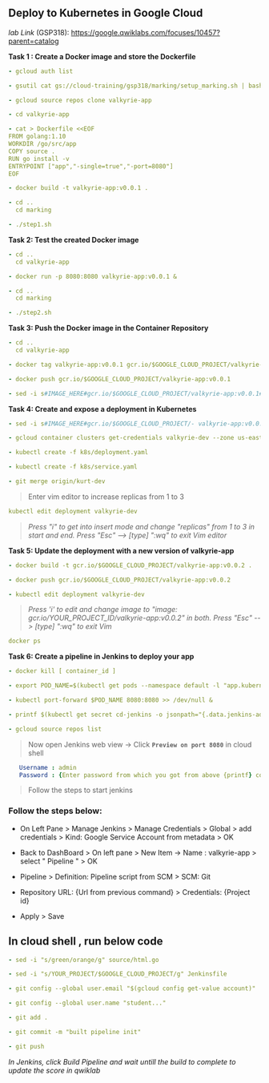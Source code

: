 ## Deploy to Kubernetes in Google Cloud

*lab Link* (GSP318): https://google.qwiklabs.com/focuses/10457?parent=catalog

**Task 1 : Create a Docker image and store the Dockerfile**
```yaml
- gcloud auth list

- gsutil cat gs://cloud-training/gsp318/marking/setup_marking.sh | bash

- gcloud source repos clone valkyrie-app

- cd valkyrie-app

- cat > Dockerfile <<EOF
FROM golang:1.10
WORKDIR /go/src/app
COPY source .
RUN go install -v
ENTRYPOINT ["app","-single=true","-port=8080"]
EOF

- docker build -t valkyrie-app:v0.0.1 .

- cd ..
  cd marking

- ./step1.sh
```

**Task 2: Test the created Docker image**
```yaml 
- cd ..
  cd valkyrie-app

- docker run -p 8080:8080 valkyrie-app:v0.0.1 &

- cd ..
  cd marking

- ./step2.sh
```

**Task 3: Push the Docker image in the Container Repository**
```yaml
- cd ..
  cd valkyrie-app

- docker tag valkyrie-app:v0.0.1 gcr.io/$GOOGLE_CLOUD_PROJECT/valkyrie-app:v0.0.1

- docker push gcr.io/$GOOGLE_CLOUD_PROJECT/valkyrie-app:v0.0.1

- sed -i s#IMAGE_HERE#gcr.io/$GOOGLE_CLOUD_PROJECT/valkyrie-app:v0.0.1#g k8s/deployment.yaml
```

**Task 4: Create and expose a deployment in Kubernetes**
```yaml
- sed -i s#IMAGE_HERE#gcr.io/$GOOGLE_CLOUD_PROJECT/- valkyrie-app:v0.0.1#g k8s/deployment.yaml

- gcloud container clusters get-credentials valkyrie-dev --zone us-east1-d

- kubectl create -f k8s/deployment.yaml

- kubectl create -f k8s/service.yaml

- git merge origin/kurt-dev 
```
> Enter vim editor to increase replicas from 1 to 3
```yaml
kubectl edit deployment valkyrie-dev
```
> *Press "i" to get into insert mode and change "replicas" from 1 to 3 in start and end. Press "Esc" --> [type] ":wq" to exit Vim editor*

**Task 5: Update the deployment with a new version of valkyrie-app**
```yaml
- docker build -t gcr.io/$GOOGLE_CLOUD_PROJECT/valkyrie-app:v0.0.2 .

- docker push gcr.io/$GOOGLE_CLOUD_PROJECT/valkyrie-app:v0.0.2

- kubectl edit deployment valkyrie-dev
```
> *Press 'i' to edit and change image to "image: gcr.io/YOUR_PROJECT_ID/valkyrie-app:v0.0.2" in both. Press "Esc" --> [type] ":wq" to exit Vim*
```yaml
docker ps
```

**Task 6: Create a pipeline in Jenkins to deploy your app**
```yaml
- docker kill [ container_id ]

- export POD_NAME=$(kubectl get pods --namespace default -l "app.kubernetes.io/component=jenkins-master" -l "app.kubernetes.io/instance=cd" -o jsonpath="{.items[0].metadata.name}")

- kubectl port-forward $POD_NAME 8080:8080 >> /dev/null &   

- printf $(kubectl get secret cd-jenkins -o jsonpath="{.data.jenkins-admin-password}" | base64 --decode);echo

- gcloud source repos list
```
> Now open Jenkins web view -> Click **`Preview on port 8080`** in cloud shell
```yaml
   Username : admin
   Password : {Enter password from which you got from above {printf} command}
```
> Follow the steps to start jenkins

### Follow the steps below:

* On Left Pane > Manage Jenkins > Manage Credentials > Global > add credentials > Kind: Google Service Account from metadata > OK

* Back to DashBoard > On left pane > New Item -> Name : valkyrie-app > select " Pipeline " > OK

* Pipeline > Definition: Pipeline script from SCM > SCM: Git

* Repository URL: {Url from previous command} > Credentials: {Project id}

* Apply > Save

## In cloud shell , run below code

```yaml
- sed -i "s/green/orange/g" source/html.go

- sed -i "s/YOUR_PROJECT/$GOOGLE_CLOUD_PROJECT/g" Jenkinsfile

- git config --global user.email "$(gcloud config get-value account)"                

- git config --global user.name "student..."                       

- git add .

- git commit -m "built pipeline init"

- git push
```

*In Jenkins, click Build Pipeline and wait untill the build to complete to update the score in qwiklab*